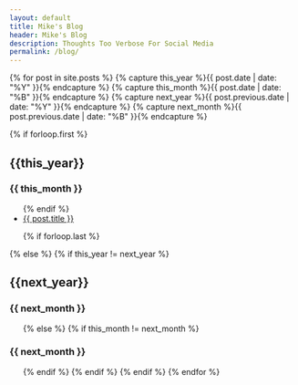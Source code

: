 ```yaml
---
layout: default
title: Mike's Blog
header: Mike's Blog
description: Thoughts Too Verbose For Social Media
permalink: /blog/
---
```


{% for post in site.posts  %}
  {% capture this_year %}{{ post.date | date: "%Y" }}{% endcapture %}
  {% capture this_month %}{{ post.date | date: "%B" }}{% endcapture %}
  {% capture next_year %}{{ post.previous.date | date: "%Y" }}{% endcapture %}
  {% capture next_month %}{{ post.previous.date | date: "%B" }}{% endcapture %}

  {% if forloop.first %}
  <h2 id="{{ this_year }}-ref">{{this_year}}</h2>
  <h3 id="{{ this_year }}-{{ this_month }}-ref">{{ this_month }}</h3>
  <ul>
  {% endif %}

  <li><a href="{{ post.url }}">{{ post.title }}</a></li>

  {% if forloop.last %}
  </ul>
  {% else %}
    {% if this_year != next_year %}
    </ul>
    <h2 id="{{ next_year }}-ref">{{next_year}}</h2>
    <h3 id="{{ next_year }}-{{ next_month }}-ref">{{ next_month }}</h3>
    <ul>
    {% else %}    
      {% if this_month != next_month %}
      </ul>
      <h3 id="{{ this_year }}-{{ next_month }}-ref">{{ next_month }}</h3>
      <ul>
      {% endif %}
    {% endif %}
  {% endif %}
{% endfor %}
